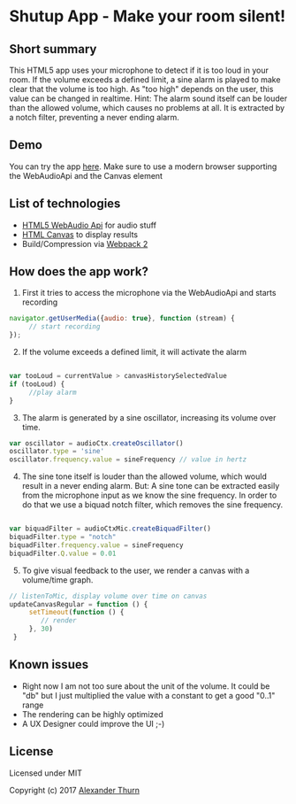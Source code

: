 # Shutup App - Make your room silent!


## Short summary

This HTML5 app uses your microphone to detect if it is too loud in your room.
If the volume exceeds a defined limit, a sine alarm is played to make clear that the volume is too high.
As "too high" depends on the user, this value can be changed in realtime. Hint: The alarm sound itself can be louder than the allowed volume, which causes no problems at all. It is extracted by a notch filter, preventing a never ending alarm.

## Demo
You can try the app  [here](https://shutup.froso.de). Make sure to use a modern browser supporting the WebAudioApi and the Canvas element

## List of technologies

* [HTML5 WebAudio Api](https://developer.mozilla.org/en-US/docs/Web/API/Web_Audio_API) for audio stuff
* [HTML Canvas](https://developer.mozilla.org/en-US/docs/Glossary/Canvas) to display results
* Build/Compression via [Webpack 2](https://webpack.js.org/)

## How does the app work?

1. First it tries to access the microphone via the WebAudioApi and starts recording
```javascript
navigator.getUserMedia({audio: true}, function (stream) {
     // start recording
});

```

2. If the volume exceeds a defined limit, it will activate the alarm
```javascript

var tooLoud = currentValue > canvasHistorySelectedValue
if (tooLoud) {
     //play alarm
}
```

3. The alarm is generated by a sine oscillator, increasing its volume over time.

```javascript
var oscillator = audioCtx.createOscillator()
oscillator.type = 'sine'
oscillator.frequency.value = sineFrequency // value in hertz

```

4. The sine tone itself is louder than the allowed volume, which would result in a never ending alarm. But: A sine tone can be extracted easily from the microphone input as we know the sine frequency. In order to do that we use a biquad notch filter, which removes the sine frequency.
```javascript

var biquadFilter = audioCtxMic.createBiquadFilter()
biquadFilter.type = "notch"
biquadFilter.frequency.value = sineFrequency
biquadFilter.Q.value = 0.01
```

5. To give visual feedback to the user, we render a canvas with a volume/time graph.
```javascript
// listenToMic, display volume over time on canvas
updateCanvasRegular = function () {
     setTimeout(function () {
        // render
     }, 30)
 }

```

## Known issues

* Right now I am not too sure about the unit of the volume. It could be "db" but I just multiplied the value with a constant to get a good "0..1" range
* The rendering can be highly optimized
* A UX Designer could improve the UI ;-)

## License

Licensed under MIT

Copyright (c) 2017 [Alexander Thurn](https://github.com/alexanderthurn)
